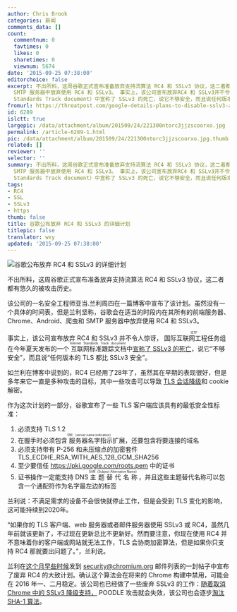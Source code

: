 ```yaml
---
author: Chris Brook
categories: 新闻
comments_data: []
count:
  commentnum: 0
  favtimes: 0
  likes: 0
  sharetimes: 0
  viewnum: 5674
date: '2015-09-25 07:38:00'
editorchoice: false
excerpt: 不出所料，这周谷歌正式宣布准备放弃支持流算法 RC4 和 SSLv3 协议，这二者都有悠久的被攻击历史。 该公司的一名安全工程师亚当.兰利周四在一篇博客中宣布了该计划。虽然没有一个具体的时间表，但是兰利坚称，谷歌会在适当的时段内在其所有的前端服务器、Chrome、Android、爬虫和
  SMTP 服务器中放弃使用 RC4 和 SSLv3。 事实上，该公司宣布放弃RC4 和 SSLv3并不令人惊讶，国际互联网工程任务组（IETF）在今年夏天发布的一个互联网标准跟踪文档（Internet
  Standards Track document）中宣称了 SSLv3 的死亡，说它不够安全，而且说任何版本
fromurl: https://threatpost.com/google-details-plans-to-disable-sslv3-and-rc4/114732/
id: 6289
islctt: true
largepic: /data/attachment/album/201509/24/221300ntorc3jjzscoorxo.jpg
permalink: /article-6289-1.html
pic: /data/attachment/album/201509/24/221300ntorc3jjzscoorxo.jpg.thumb.jpg
related: []
reviewer: ''
selector: ''
summary: 不出所料，这周谷歌正式宣布准备放弃支持流算法 RC4 和 SSLv3 协议，这二者都有悠久的被攻击历史。 该公司的一名安全工程师亚当.兰利周四在一篇博客中宣布了该计划。虽然没有一个具体的时间表，但是兰利坚称，谷歌会在适当的时段内在其所有的前端服务器、Chrome、Android、爬虫和
  SMTP 服务器中放弃使用 RC4 和 SSLv3。 事实上，该公司宣布放弃RC4 和 SSLv3并不令人惊讶，国际互联网工程任务组（IETF）在今年夏天发布的一个互联网标准跟踪文档（Internet
  Standards Track document）中宣称了 SSLv3 的死亡，说它不够安全，而且说任何版本
tags:
- RC4
- SSL
- SSLv3
- https
thumb: false
title: 谷歌公布放弃 RC4 和 SSLv3 的详细计划
titlepic: false
translator: wxy
updated: '2015-09-25 07:38:00'
---
```


![谷歌公布放弃 RC4 和 SSLv3 的详细计划](/data/attachment/album/201509/24/221300ntorc3jjzscoorxo.jpg)


不出所料，这周谷歌正式宣布准备放弃支持流算法 RC4 和 SSLv3 协议，这二者都有悠久的被攻击历史。


该公司的一名安全工程师亚当.兰利周四在一篇博客中宣布了该计划。虽然没有一个具体的时间表，但是兰利坚称，谷歌会在适当的时段内在其所有的前端服务器、Chrome、Android、爬虫和 SMTP 服务器中放弃使用 RC4 和 SSLv3。


事实上，该公司宣布放弃 RC4 和 SSLv3 并不令人惊讶，<ruby> 国际互联网工程任务组 <rp>  （ </rp> <rt>  IETF </rt> <rp>  ） </rp></ruby>在今年夏天发布的一个<ruby> 互联网标准跟踪文档 <rp>  （ </rp> <rt>  Internet Standards Track document </rt> <rp>  ） </rp></ruby>中[宣称了 SSLv3 的死亡](https://threatpost.com/ietf-officially-deprecates-sslv3/113503/)，说它“不够安全”，而且说“任何版本的 TLS 都比 SSLv3 安全”。


如兰利在博客中说到的，RC4 已经用了28年了，虽然其在早期的表现很好，但是多年来它一直是多种攻击的目标，其中一些攻击可以导致 [TLS 会话降级](https://threatpost.com/attack-exploits-weakness-rc4-cipher-decrypt-user-sessions-031413/77628/)和 cookie 解密。


作为这次计划的一部分，谷歌宣布了一些 TLS 客户端应该具有的最低安全性标准：


1. 必须支持 TLS 1.2
2. 在握手时必须包含<ruby> 服务器名字指示 <rp>  （ </rp> <rt>  SNI （server name indication） </rt> <rp>  ） </rp></ruby>扩展，还要包含将要连接的域名
3. 必须支持带有 P-256 和未压缩点的加密套件 TLS\_ECDHE\_RSA\_WITH\_AES\_128\_GCM\_SHA256
4. 至少要信任 <https://pki.google.com/roots.pem> 中的证书
5. 证书操作一定能支持 DNS <ruby> 主题替代名称 <rp>  （ </rp> <rt>  SAN（Subject Alternative Name） </rt> <rp>  ） </rp></ruby>，并且这些主题替代名称可以包含一个通配符作为名字最左边的标签


兰利说：不满足需求的设备不会很快就停止工作，但是会受到 TLS 变化的影响，这可能持续到2020年。


“如果你的 TLS 客户端、web 服务器或者邮件服务器使用 SSLv3 或 RC4，虽然几年前就该更新了，不过现在更新总比不更新好。然而要注意，你现在使用 RC4 并不意味着你的客户端或网站就无法工作，TLS 会协商加密算法，但是如果你只支持 RC4 那就要出问题了。”，兰利说。


兰利在[这个月早些时候](https://threatpost.com/google-mozilla-microsoft-to-sever-rc4-support-in-early-2016/114498/)发到 [security@chromium.org](mailto:security@chromium.org) 邮件列表的一封帖子中宣布了废弃 RC4 的大致计划。确认这个算法会在将来的 Chrome 构建中禁用，可能会在 2016 年一、二月稳定。该公司也已经做了一些废弃 SSLv3 的工作：[随着取消 Chrome 中的 SSLv3 降级支持，](https://threatpost.com/google-removes-sslv3-fallback-support-from-chrome/109455/) POODLE 攻击就会失效，该公司也会逐步[淘汰 SHA-1 算法](https://threatpost.com/google-sunsetting-weak-sha-1-crypto-algorithm/108145/)。
